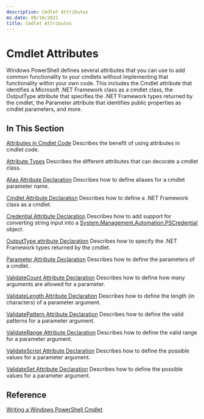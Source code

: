 ```yaml
---
description: Cmdlet Attributes
ms.date: 09/16/2021
title: Cmdlet Attributes
---
```

# Cmdlet Attributes

Windows PowerShell defines several attributes that you can use to add common functionality to your
cmdlets without implementing that functionality within your own code. This includes the Cmdlet
attribute that identifies a Microsoft .NET Framework class as a cmdlet class, the OutputType
attribute that specifies the .NET Framework types returned by the cmdlet, the Parameter attribute
that identifies public properties as cmdlet parameters, and more.

## In This Section

[Attributes in Cmdlet Code](./attributes-in-cmdlet-code.md) Describes the benefit of using
attributes in cmdlet code.

[Attribute Types](./attribute-types.md) Describes the different attributes that can decorate a
cmdlet class.

[Alias Attribute Declaration](./alias-attribute-declaration.md) Describes how to define aliases for
a cmdlet parameter name.

[Cmdlet Attribute Declaration](./cmdlet-attribute-declaration.md) Describes how to define a .NET
Framework class as a cmdlet.

[Credential Attribute Declaration](./credential-attribute-declaration.md) Describes how to add
support for converting string input into a
[System.Management.Automation.PSCredential](/dotnet/api/System.Management.Automation.PSCredential)
object.

[OutputType attribute Declaration](./outputtype-attribute-declaration.md) Describes how to specify
the .NET Framework types returned by the cmdlet.

[Parameter Attribute Declaration](./parameter-attribute-declaration.md) Describes how to define the
parameters of a cmdlet.

[ValidateCount Attribute Declaration](./validatecount-attribute-declaration.md) Describes how to
define how many arguments are allowed for a parameter.

[ValidateLength Attribute Declaration](./validatelength-attribute-declaration.md) Describes how to
define the length (in characters) of a parameter argument.

[ValidatePattern Attribute Declaration](./validatepattern-attribute-declaration.md) Describes how to
define the valid patterns for a parameter argument.

[ValidateRange Attribute Declaration](./validaterange-attribute-declaration.md) Describes how to
define the valid range for a parameter argument.

[ValidateScript Attribute Declaration](./validatescript-attribute-declaration.md) Describes how to
define the possible values for a parameter argument.

[ValidateSet Attribute Declaration](./validateset-attribute-declaration.md) Describes how to define
the possible values for a parameter argument.

## Reference

[Writing a Windows PowerShell Cmdlet](./writing-a-windows-powershell-cmdlet.md)
